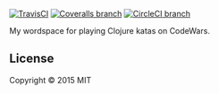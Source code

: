[![TravisCI](https://img.shields.io/travis/kcjpop/codewars-kata/master.svg?style=flat-square)](https://travis-ci.org/kcjpop/codewars-kata)
[![Coveralls branch](https://img.shields.io/coveralls/kcjpop/codewars-kata/master.svg?style=flat-square)](https://coveralls.io/github/kcjpop/codewars-kata)
[![CircleCI branch](https://img.shields.io/circleci/project/kcjpop/codewars-kata/master.svg?style=flat-square)](https://circleci.com/gh/kcjpop/codewars-kata/tree/master)

My wordspace for playing Clojure katas on CodeWars.

## License

Copyright © 2015 MIT
